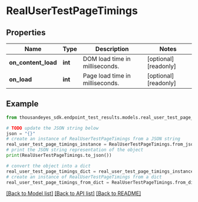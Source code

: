# RealUserTestPageTimings


## Properties

Name | Type | Description | Notes
------------ | ------------- | ------------- | -------------
**on_content_load** | **int** | DOM load time in milliseconds. | [optional] [readonly] 
**on_load** | **int** | Page load time in milliseconds. | [optional] [readonly] 

## Example

```python
from thousandeyes_sdk.endpoint_test_results.models.real_user_test_page_timings import RealUserTestPageTimings

# TODO update the JSON string below
json = "{}"
# create an instance of RealUserTestPageTimings from a JSON string
real_user_test_page_timings_instance = RealUserTestPageTimings.from_json(json)
# print the JSON string representation of the object
print(RealUserTestPageTimings.to_json())

# convert the object into a dict
real_user_test_page_timings_dict = real_user_test_page_timings_instance.to_dict()
# create an instance of RealUserTestPageTimings from a dict
real_user_test_page_timings_from_dict = RealUserTestPageTimings.from_dict(real_user_test_page_timings_dict)
```
[[Back to Model list]](../README.md#documentation-for-models) [[Back to API list]](../README.md#documentation-for-api-endpoints) [[Back to README]](../README.md)


